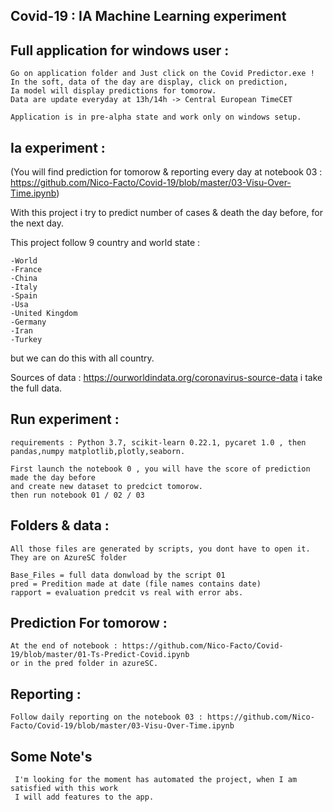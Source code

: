 ## Covid-19 : IA Machine Learning experiment

## Full application for windows user :

    Go on application folder and Just click on the Covid Predictor.exe !
    In the soft, data of the day are display, click on prediction,
    Ia model will display predictions for tomorow. 
    Data are update everyday at 13h/14h -> Central European TimeCET

    Application is in pre-alpha state and work only on windows setup.

## Ia experiment :

(You will find prediction for tomorow & reporting every day at notebook 03 : 
 https://github.com/Nico-Facto/Covid-19/blob/master/03-Visu-Over-Time.ipynb)

With this project i try to predict number of cases & death the day before, for the next day.

This project follow 9 country and world state :
    
    -World
    -France
    -China
    -Italy
    -Spain
    -Usa
    -United Kingdom
    -Germany
    -Iran
    -Turkey

but we can do this with all country.

Sources of data : https://ourworldindata.org/coronavirus-source-data
i take the full data.

## Run experiment :
    requirements : Python 3.7, scikit-learn 0.22.1, pycaret 1.0 , then pandas,numpy matplotlib,plotly,seaborn.

    First launch the notebook 0 , you will have the score of prediction made the day before
    and create new dataset to predcict tomorow.
    then run notebook 01 / 02 / 03 
    

## Folders & data :

    All those files are generated by scripts, you dont have to open it. They are on AzureSC folder

    Base_Files = full data donwload by the script 01
    pred = Predition made at date (file names contains date)
    rapport = evaluation predcit vs real with error abs.

## Prediction For tomorow :
    
    At the end of notebook : https://github.com/Nico-Facto/Covid-19/blob/master/01-Ts-Predict-Covid.ipynb
    or in the pred folder in azureSC.

## Reporting : 

    Follow daily reporting on the notebook 03 : https://github.com/Nico-Facto/Covid-19/blob/master/03-Visu-Over-Time.ipynb

## Some Note's

     I'm looking for the moment has automated the project, when I am satisfied with this work 
     I will add features to the app.





